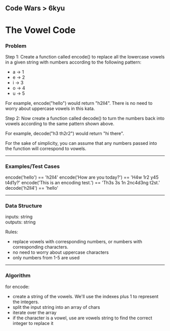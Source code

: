 Code Wars > 6kyu
---

The Vowel Code
===

### Problem  

Step 1: Create a function called encode() to replace all the lowercase vowels in a given string with numbers according to the following pattern:

* a -> 1
* e -> 2
* i -> 3
* o -> 4
* u -> 5  

For example, encode("hello") would return "h2ll4". There is no need to worry about uppercase vowels in this kata.  

Step 2: Now create a function called decode() to turn the numbers back into vowels according to the same pattern shown above.  

For example, decode("h3 th2r2") would return "hi there".  

For the sake of simplicity, you can assume that any numbers passed into the function will correspond to vowels.  

---
### Examples/Test Cases

encode('hello') == 'h2ll4'
encode('How are you today?') == 'H4w 1r2 y45 t4d1y?'
encode('This is an encoding test.') == 'Th3s 3s 1n 2nc4d3ng t2st.'
decode('h2ll4') == 'hello'  

---
### Data Structure

inputs: string  
outputs: string

Rules:
  - replace vowels with corresponding numbers, or numbers with corresponding characters.
  - no need to worry about uppercase characters
  - only numbers from 1-5 are used

---
### Algorithm  

for encode:  

* create a string of the vowels. We'll use the indexes plus 1 to represent the integers.
* split the input string into an array of chars
* iterate over the array
* if the character is a vowel, use are vowels string to find the correct integer to replace it




